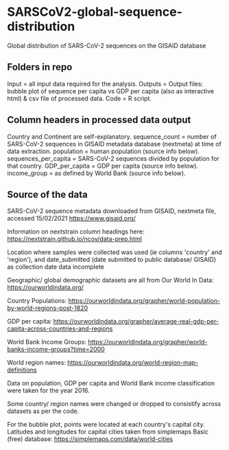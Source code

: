 # SARSCoV2-global-sequence-distribution
Global distribution of SARS-CoV-2 sequences on the GISAID database

## Folders in repo
Input = all input data required for the analysis.
Outputs = Output files: bubble plot of sequence per capita vs GDP per capita (also as interactive html) & csv file of processed data.
Code = R script.

## Column headers in processed data output
Country and Continent are self-explanatory.
sequence_count = number of SARS-CoV-2 sequences in GISAID metadata database (nextmeta) at time of data extraction.
population = human population (source info below).
sequences_per_capita = SARS-CoV-2 sequences divided by population for that country.
GDP_per_capita = GDP per capita (source info below).
income_group = as defined by World Bank (source info below).

## Source of the data
SARS-CoV-2 sequence metadata downloaded from GISAID, nextmeta file, accessed 15/02/2021
https://www.gisaid.org/

Information on nextstrain column headings here:
https://nextstrain.github.io/ncov/data-prep.html

Location where samples were collected was used (ie columns 'country' and 'region'), and date_submitted (date submitted to public database/ GISAID) as collection date data incomplete

Geographic/ global demographic datasets are all from Our World In Data:
https://ourworldindata.org/

Country Populations:
https://ourworldindata.org/grapher/world-population-by-world-regions-post-1820

GDP per capita:
https://ourworldindata.org/grapher/average-real-gdp-per-capita-across-countries-and-regions

World Bank Income Groups:
https://ourworldindata.org/grapher/world-banks-income-groups?time=2000

World region names:
https://ourworldindata.org/world-region-map-definitions

Data on population, GDP per capita and World Bank income classification were taken for the year 2016.

Some country/ region names were changed or dropped to consistify across datasets as per the code.

For the bubble plot, points were located at each country's capital city. Latitudes and longitudes for capital cities taken from simplemaps Basic (free) database: https://simplemaps.com/data/world-cities 
